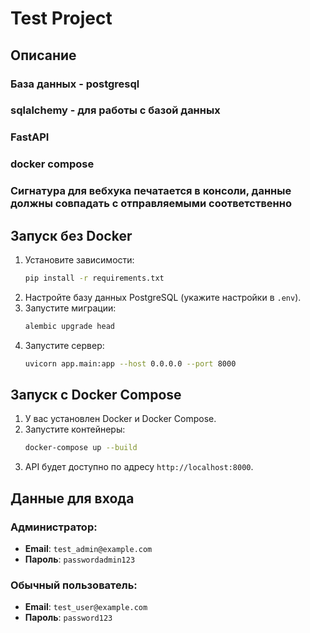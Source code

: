 # Test Project

## Описание
### База данных - postgresql
### sqlalchemy - для работы с базой данных
### FastAPI
### docker compose


### Сигнатура для вебхука печатается в консоли, данные должны совпадать с отправляемыми соответственно


## Запуск без Docker
1. Установите зависимости:
    ```bash
    pip install -r requirements.txt
    ```
2. Настройте базу данных PostgreSQL (укажите настройки в `.env`).
3. Запустите миграции:
    ```bash
    alembic upgrade head
    ```
4. Запустите сервер:
    ```bash
    uvicorn app.main:app --host 0.0.0.0 --port 8000
    ```

## Запуск с Docker Compose
1. У вас установлен Docker и Docker Compose.
2. Запустите контейнеры:
    ```bash
    docker-compose up --build
    ```
3. API будет доступно по адресу `http://localhost:8000`.

## Данные для входа
### Администратор:
- **Email**: `test_admin@example.com`
- **Пароль**: `passwordadmin123`

### Обычный пользователь:
- **Email**: `test_user@example.com`
- **Пароль**: `password123`
